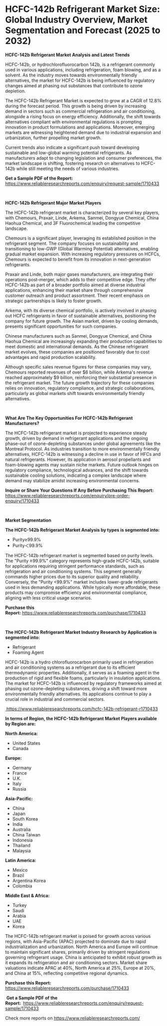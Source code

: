 <p><h1>HCFC-142b Refrigerant Market Size: Global Industry Overview, Market Segmentation and Forecast (2025 to 2032)</h1></p><p><strong>HCFC-142b Refrigerant Market Analysis and Latest Trends</strong></p>
<p><p>HCFC-142b, or hydrochlorofluorocarbon 142b, is a refrigerant commonly used in various applications, including refrigeration, foam blowing, and as a solvent. As the industry moves towards environmentally friendly alternatives, the market for HCFC-142b is being influenced by regulatory changes aimed at phasing out substances that contribute to ozone depletion.</p><p>The HCFC-142b Refrigerant Market is expected to grow at a CAGR of 12.8% during the forecast period. This growth is being driven by increasing demand in sectors such as commercial refrigeration and air conditioning, alongside a rising focus on energy efficiency. Additionally, the shift towards alternatives compliant with environmental regulations is prompting innovation in product formulations and applications. Moreover, emerging markets are witnessing heightened demand due to industrial expansion and urbanization, further propelling market growth.</p><p>Current trends also indicate a significant push toward developing sustainable and low-global warming potential refrigerants. As manufacturers adapt to changing legislation and consumer preferences, the market landscape is shifting, fostering research on alternatives to HCFC-142b while still meeting the needs of various industries.</p></p>
<p><strong>Get a Sample PDF of the Report:&nbsp;</strong> <a href="https://www.reliableresearchreports.com/enquiry/request-sample/1710433?utm_campaign=1512&utm_medium=2&utm_source=Github&utm_content=ia&utm_term=10012025&utm_id=hcfc-142b-refrigerant">https://www.reliableresearchreports.com/enquiry/request-sample/1710433</a></p>
<p>&nbsp;</p>
<p><strong>HCFC-142b Refrigerant Major Market Players</strong></p>
<p><p>The HCFC-142b refrigerant market is characterized by several key players, with Chemours, Praxair, Linde, Arkema, Sanmei, Dongyue Chemical, China Haohua Chemical, and 3F Fluorochemical leading the competitive landscape. </p><p>Chemours is a significant player, leveraging its established position in the refrigerant segment. The company focuses on sustainability and transitioning to low-GWP (Global Warming Potential) alternatives, enabling gradual market expansion. With increasing regulatory pressures on HCFCs, Chemours is expected to benefit from its innovation in next-generation refrigerants.</p><p>Praxair and Linde, both major gases manufacturers, are integrating their operations post-merger, which adds to their competitive edge. They offer HCFC-142b as part of a broader portfolio aimed at diverse industrial applications, enhancing their market share through comprehensive customer outreach and product assortment. Their recent emphasis on strategic partnerships is likely to foster growth.</p><p>Arkema, with its diverse chemical portfolio, is actively involved in phasing out HCFC refrigerants in favor of sustainable alternatives, positioning the company for future growth. The Asian market, driven by cooling demands, presents significant opportunities for such companies.</p><p>Chinese manufacturers such as Sanmei, Dongyue Chemical, and China Haohua Chemical are increasingly expanding their production capabilities to meet domestic and international demands. As the Chinese refrigerant market evolves, these companies are positioned favorably due to cost advantages and rapid production scalability.</p><p>Although specific sales revenue figures for these companies may vary, Chemours reported revenues of over $6 billion, while Arkema's revenue reached approximately $9 billion, reinforcing their substantial presence in the refrigerant market. The future growth trajectory for these companies relies on innovation, regulatory compliance, and strategic collaborations, particularly as global markets shift towards environmentally friendly alternatives.</p></p>
<p>&nbsp;</p>
<p><strong>What Are The Key Opportunities For HCFC-142b Refrigerant Manufacturers?</strong></p>
<p><p>The HCFC-142b refrigerant market is projected to experience steady growth, driven by demand in refrigerant applications and the ongoing phase-out of ozone-depleting substances under global agreements like the Montreal Protocol. As industries transition to more environmentally friendly alternatives, HCFC-142b is witnessing a decline in use in favor of HFCs and natural refrigerants. However, its application in aerosol propellants and foam-blowing agents may sustain niche markets. Future outlook hinges on regulatory compliance, technological advances, and the shift towards sustainable cooling solutions, indicating a complex landscape where demand may stabilize amidst increasing environmental concerns.</p></p>
<p><strong>Inquire or Share Your Questions If Any Before Purchasing This Report:</strong> <a href="https://www.reliableresearchreports.com/enquiry/pre-order-enquiry/1710433?utm_campaign=1512&utm_medium=2&utm_source=Github&utm_content=ia&utm_term=10012025&utm_id=hcfc-142b-refrigerant">https://www.reliableresearchreports.com/enquiry/pre-order-enquiry/1710433</a></p>
<p>&nbsp;</p>
<p><strong>Market Segmentation</strong></p>
<p><strong>The HCFC-142b Refrigerant Market Analysis by types is segmented into:</strong></p>
<p><ul><li>Purity≥99.9%</li><li>Purity＜99.9%</li></ul></p>
<p><p>The HCFC-142b refrigerant market is segmented based on purity levels. The "Purity ≥99.9%" category represents high-grade HCFC-142b, suitable for applications requiring stringent performance standards, such as refrigeration and air conditioning systems. This segment generally commands higher prices due to its superior quality and reliability. Conversely, the "Purity <99.9%" market includes lower-grade refrigerants used in less demanding applications. While typically more affordable, these products may compromise efficiency and environmental compliance, aligning with less critical usage scenarios.</p></p>
<p><strong>Purchase this Report:&nbsp;</strong><a href="https://www.reliableresearchreports.com/purchase/1710433?utm_campaign=1512&utm_medium=2&utm_source=Github&utm_content=ia&utm_term=10012025&utm_id=hcfc-142b-refrigerant">https://www.reliableresearchreports.com/purchase/1710433</a></p>
<p>&nbsp;</p>
<p><strong>The HCFC-142b Refrigerant Market Industry Research by Application is segmented into:</strong></p>
<p><ul><li>Refrigerant</li><li>Foaming Agent</li></ul></p>
<p><p>HCFC-142b is a hydro chlorofluorocarbon primarily used in refrigeration and air conditioning systems as a refrigerant due to its efficient thermodynamic properties. Additionally, it serves as a foaming agent in the production of rigid and flexible foams, particularly in insulation applications. The market for HCFC-142b is influenced by regulatory frameworks aimed at phasing out ozone-depleting substances, driving a shift toward more environmentally friendly alternatives. Its applications continue to play a crucial role in industrial and commercial sectors.</p></p>
<p><a href="https://www.reliableresearchreports.com/hcfc-142b-refrigerant-r1710433?utm_campaign=1512&utm_medium=2&utm_source=Github&utm_content=ia&utm_term=10012025&utm_id=hcfc-142b-refrigerant">&nbsp;https://www.reliableresearchreports.com/hcfc-142b-refrigerant-r1710433</a></p>
<p><strong>In terms of Region, the HCFC-142b Refrigerant Market Players available by Region are:</strong></p>
<p>
    <p> <strong> North America: </strong>
        <ul>
            <li>United States</li>
            <li>Canada</li>
        </ul>
        </p> 
    <p> <strong> Europe: </strong>
        <ul>
            <li>Germany</li>
            <li>France</li>
            <li>U.K.</li>
            <li>Italy</li>
            <li>Russia</li>
        </ul>
        </p> 
    <p> <strong> Asia-Pacific: </strong>
        <ul>
            <li>China</li>
            <li>Japan</li>
            <li>South Korea</li>
            <li>India</li>
            <li>Australia</li>
            <li>China Taiwan</li>
            <li>Indonesia</li>
            <li>Thailand</li>
            <li>Malaysia</li>
        </ul>
        </p> 
    <p> <strong> Latin America: </strong>
        <ul>
            <li>Mexico</li>
            <li>Brazil</li>
            <li>Argentina Korea</li>
            <li>Colombia</li>
        </ul>
        </p> 
    <p> <strong> Middle East & Africa: </strong>
        <ul>
            <li>Turkey</li>
            <li>Saudi</li>
            <li>Arabia</li>
            <li>UAE</li>
            <li>Korea</li>
        </ul>
    </p>
    </p>
<p><p>The HCFC-142b refrigerant market is poised for growth across various regions, with Asia-Pacific (APAC) projected to dominate due to rapid industrialization and urbanization. North America and Europe will continue to maintain significant shares, primarily driven by stringent regulations governing refrigerant usage. China is anticipated to exhibit robust growth as it expands its refrigeration and air conditioning sectors. Market share valuations indicate APAC at 40%, North America at 25%, Europe at 20%, and China at 15%, reflecting competitive regional dynamics.</p></p>
<p><strong>Purchase this Report: </strong><a href="https://www.reliableresearchreports.com/purchase/1710433?utm_campaign=1512&utm_medium=2&utm_source=Github&utm_content=ia&utm_term=10012025&utm_id=hcfc-142b-refrigerant">https://www.reliableresearchreports.com/purchase/1710433</a></p>
<p>&nbsp;<strong>Get a Sample PDF of the Report:&nbsp;&nbsp;</strong><a href="https://www.reliableresearchreports.com/enquiry/request-sample/1710433?utm_campaign=1512&utm_medium=2&utm_source=Github&utm_content=ia&utm_term=10012025&utm_id=hcfc-142b-refrigerant">https://www.reliableresearchreports.com/enquiry/request-sample/1710433</a></p>
<p><strong></strong></p>
<p>Check more reports on <a href="https://www.reliableresearchreports.com/?utm_campaign=1512&utm_medium=2&utm_source=Github&utm_content=ia&utm_term=10012025&utm_id=hcfc-142b-refrigerant">https://www.reliableresearchreports.com/</a></p>